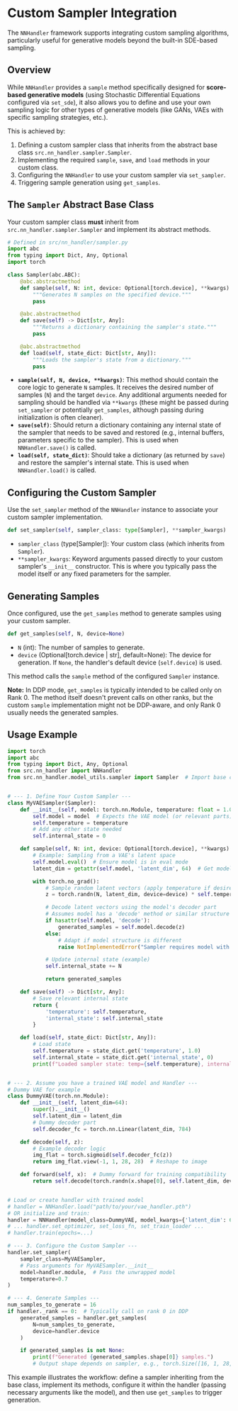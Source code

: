 # Custom Sampler Integration

The `NNHandler` framework supports integrating custom sampling algorithms, particularly useful for generative models beyond the built-in SDE-based sampling.

## Overview

While `NNHandler` provides a `sample` method specifically designed for **score-based generative models** (using Stochastic Differential Equations configured via `set_sde`), it also allows you to define and use your own sampling logic for other types of generative models (like GANs, VAEs with specific sampling strategies, etc.).

This is achieved by:
1.  Defining a custom sampler class that inherits from the abstract base class `src.nn_handler.sampler.Sampler`.
2.  Implementing the required `sample`, `save`, and `load` methods in your custom class.
3.  Configuring the `NNHandler` to use your custom sampler via `set_sampler`.
4.  Triggering sample generation using `get_samples`.

## The `Sampler` Abstract Base Class

Your custom sampler class **must** inherit from `src.nn_handler.sampler.Sampler` and implement its abstract methods.

```python
# Defined in src/nn_handler/sampler.py
import abc
from typing import Dict, Any, Optional
import torch

class Sampler(abc.ABC):
    @abc.abstractmethod
    def sample(self, N: int, device: Optional[torch.device], **kwargs) -> Any:
        """Generates N samples on the specified device."""
        pass

    @abc.abstractmethod
    def save(self) -> Dict[str, Any]:
        """Returns a dictionary containing the sampler's state."""
        pass

    @abc.abstractmethod
    def load(self, state_dict: Dict[str, Any]):
        """Loads the sampler's state from a dictionary."""
        pass
```

*   **`sample(self, N, device, **kwargs)`**: This method should contain the core logic to generate `N` samples. It receives the desired number of samples (`N`) and the target `device`. Any additional arguments needed for sampling should be handled via `**kwargs` (these might be passed during `set_sampler` or potentially `get_samples`, although passing during initialization is often cleaner).
*   **`save(self)`**: Should return a dictionary containing any internal state of the sampler that needs to be saved and restored (e.g., internal buffers, parameters specific to the sampler). This is used when `NNHandler.save()` is called.
*   **`load(self, state_dict)`**: Should take a dictionary (as returned by `save`) and restore the sampler's internal state. This is used when `NNHandler.load()` is called.

## Configuring the Custom Sampler

Use the `set_sampler` method of the `NNHandler` instance to associate your custom sampler implementation.

```python
def set_sampler(self, sampler_class: type[Sampler], **sampler_kwargs)
```

*   `sampler_class` (type[Sampler]): Your custom class (which inherits from `Sampler`).
*   `**sampler_kwargs`: Keyword arguments passed directly to your custom sampler's `__init__` constructor. This is where you typically pass the model itself or any fixed parameters for the sampler.

## Generating Samples

Once configured, use the `get_samples` method to generate samples using your custom sampler.

```python
def get_samples(self, N, device=None)
```

*   `N` (int): The number of samples to generate.
*   `device` (Optional[torch.device | str], default=None): The device for generation. If `None`, the handler's default device (`self.device`) is used.

This method calls the `sample` method of the configured `Sampler` instance.

**Note:** In DDP mode, `get_samples` is typically intended to be called only on Rank 0. The method itself doesn't prevent calls on other ranks, but the custom `sample` implementation might not be DDP-aware, and only Rank 0 usually needs the generated samples.

## Usage Example

```python
import torch
import abc
from typing import Dict, Any, Optional
from src.nn_handler import NNHandler
from src.nn_handler.model_utils.sampler import Sampler  # Import base class


# --- 1. Define Your Custom Sampler --- 
class MyVAESampler(Sampler):
    def __init__(self, model: torch.nn.Module, temperature: float = 1.0):
        self.model = model  # Expects the VAE model (or relevant parts)
        self.temperature = temperature
        # Add any other state needed
        self.internal_state = 0

    def sample(self, N: int, device: Optional[torch.device], **kwargs) -> torch.Tensor:
        # Example: Sampling from a VAE's latent space
        self.model.eval()  # Ensure model is in eval mode
        latent_dim = getattr(self.model, 'latent_dim', 64)  # Get model's latent dim

        with torch.no_grad():
            # Sample random latent vectors (apply temperature if desired)
            z = torch.randn(N, latent_dim, device=device) * self.temperature

            # Decode latent vectors using the model's decoder part
            # Assumes model has a 'decode' method or similar structure
            if hasattr(self.model, 'decode'):
                generated_samples = self.model.decode(z)
            else:
                # Adapt if model structure is different
                raise NotImplementedError("Sampler requires model with 'decode' method")

            # Update internal state (example)
            self.internal_state += N

            return generated_samples

    def save(self) -> Dict[str, Any]:
        # Save relevant internal state
        return {
            'temperature': self.temperature,
            'internal_state': self.internal_state
        }

    def load(self, state_dict: Dict[str, Any]):
        # Load state
        self.temperature = state_dict.get('temperature', 1.0)
        self.internal_state = state_dict.get('internal_state', 0)
        print(f"Loaded sampler state: temp={self.temperature}, internal={self.internal_state}")


# --- 2. Assume you have a trained VAE model and Handler --- 
# Dummy VAE for example
class DummyVAE(torch.nn.Module):
    def __init__(self, latent_dim=64):
        super().__init__()
        self.latent_dim = latent_dim
        # Dummy decoder part
        self.decoder_fc = torch.nn.Linear(latent_dim, 784)

    def decode(self, z):
        # Example decoder logic
        img_flat = torch.sigmoid(self.decoder_fc(z))
        return img_flat.view(-1, 1, 28, 28)  # Reshape to image

    def forward(self, x):  # Dummy forward for training compatibility
        return self.decode(torch.randn(x.shape[0], self.latent_dim, device=x.device))


# Load or create handler with trained model
# handler = NNHandler.load("path/to/your/vae_handler.pth") 
# OR initialize and train:
handler = NNHandler(model_class=DummyVAE, model_kwargs={'latent_dim': 64})
# ... handler.set_optimizer, set_loss_fn, set_train_loader ...
# handler.train(epochs=...) 

# --- 3. Configure the Custom Sampler --- 
handler.set_sampler(
    sampler_class=MyVAESampler,
    # Pass arguments for MyVAESampler.__init__
    model=handler.module,  # Pass the unwrapped model
    temperature=0.7
)

# --- 4. Generate Samples --- 
num_samples_to_generate = 16
if handler._rank == 0:  # Typically call on rank 0 in DDP
    generated_samples = handler.get_samples(
        N=num_samples_to_generate,
        device=handler.device
    )

    if generated_samples is not None:
        print(f"Generated {generated_samples.shape[0]} samples.")
        # Output shape depends on sampler, e.g., torch.Size([16, 1, 28, 28])
```

This example illustrates the workflow: define a sampler inheriting from the base class, implement its methods, configure it within the handler (passing necessary arguments like the model), and then use `get_samples` to trigger generation.